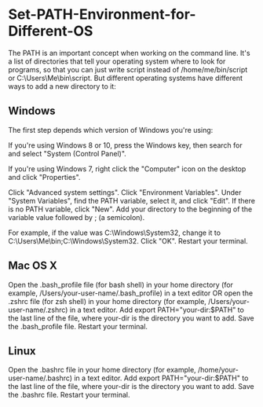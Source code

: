 # **Set-PATH-Environment-for-Different-OS**
The PATH is an important concept when working on the command line. It's a list of directories that tell your operating system where to look for programs,
so that you can just write script instead of /home/me/bin/script or C:\Users\Me\bin\script. But different operating systems have different ways to add a new directory to it:


## Windows

The first step depends which version of Windows you're using:

If you're using Windows 8 or 10, press the Windows key, then search for and select "System (Control Panel)".

If you're using Windows 7, right click the "Computer" icon on the desktop and click "Properties".

Click "Advanced system settings".
Click "Environment Variables".
Under "System Variables", find the PATH variable, select it, and click "Edit". If there is no PATH variable, click "New".
Add your directory to the beginning of the variable value followed by ; (a semicolon). 

For example, if the value was C:\Windows\System32, change it to C:\Users\Me\bin;C:\Windows\System32.
Click "OK".
Restart your terminal.


## Mac OS X
Open the .bash_profile file (for bash shell) in your home directory (for example, /Users/your-user-name/.bash_profile) in a text editor
OR open the .zshrc file (for zsh shell) in your home directory (for example, /Users/your-user-name/.zshrc) in a text editor.
Add export PATH="your-dir:$PATH" to the last line of the file, where your-dir is the directory you want to add.
Save the .bash_profile file.
Restart your terminal.


## Linux
Open the .bashrc file in your home directory (for example, /home/your-user-name/.bashrc) in a text editor.
Add export PATH="your-dir:$PATH" to the last line of the file, where your-dir is the directory you want to add.
Save the .bashrc file.
Restart your terminal.
